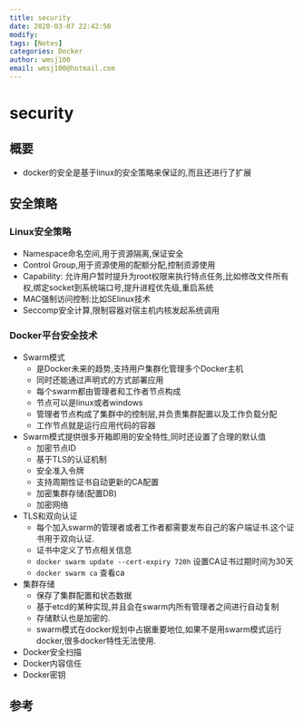 ```yaml
---
title: security
date: 2020-03-07 22:42:50
modify: 
tags: [Notes]
categories: Docker
author: wmsj100
email: wmsj100@hotmail.com
---
```


# security

## 概要

- docker的安全是基于linux的安全策略来保证的,而且还进行了扩展

## 安全策略

### Linux安全策略

- Namespace命名空间,用于资源隔离,保证安全
- Control Group,用于资源使用的配额分配,控制资源使用
- Capability: 允许用户暂时提升为root权限来执行特点任务,比如修改文件所有权,绑定socket到系统端口号,提升进程优先级,重启系统
- MAC强制访问控制:比如SElinux技术
- Seccomp安全计算,限制容器对宿主机内核发起系统调用

### Docker平台安全技术

- Swarm模式
	- 是Docker未来的趋势,支持用户集群化管理多个Docker主机
	- 同时还能通过声明式的方式部署应用
	- 每个swarm都由管理者和工作者节点构成
	- 节点可以是linux或者windows
	- 管理者节点构成了集群中的控制层,并负责集群配置以及工作负载分配
	- 工作节点就是运行应用代码的容器
- Swarm模式提供很多开箱即用的安全特性,同时还设置了合理的默认值
	- 加密节点ID
	- 基于TLS的认证机制
	- 安全准入令牌
	- 支持周期性证书自动更新的CA配置
	- 加密集群存储(配置DB)
	- 加密网络
- TLS和双向认证
	- 每个加入swarm的管理者或者工作者都需要发布自己的客户端证书.这个证书用于双向认证.
	- 证书中定义了节点相关信息
	- `docker swarm update --cert-expiry 720h` 设置CA证书过期时间为30天
	- `docker swarm ca` 查看ca
- 集群存储
	- 保存了集群配置和状态数据
	- 基于etcd的某种实现,并且会在swarm内所有管理者之间进行自动复制
	- 存储默认也是加密的.
	- swarm模式在docker规划中占据重要地位,如果不是用swarm模式运行docker,很多docker特性无法使用.
- Docker安全扫描
- Docker内容信任
- Docker密钥

## 参考

